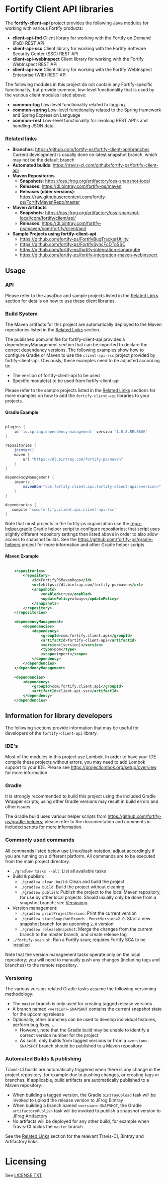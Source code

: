 # Fortify Client API libraries

The **fortify-client-api** project provides the following Java modules for working with various Fortify products:

* **client-api-fod** Client library for working with the Fortify on Demand (FoD) REST API
* **client-api-ssc** Client library for working with the Fortify Software Security Center (SSC) REST API
* **client-api-webinspect** Client library for working with the Fortify WebInspect REST API
* **client-api-wie** Client library for working with the Fortify WebInspect Enterprise (WIE) REST API

The following modules in this project do not contain any Fortify-specific functionality,
but provide common, low-level functionality that is used by the various client modules
listed above:

* **common-log** Low-level functionality related to logging
* **common-spring** Low-level functionality related to the Spring framework and Spring Expression Language
* **common-rest** Low-level functionality for invoking REST API's and handling JSON data.

### Related links

* **Branches**: https://github.com/fortify-ps/fortify-client-api/branches  
  Current development is usually done on latest snapshot branch, which may not be the default branch
* **Automated builds**: https://travis-ci.com/github/fortify-ps/fortify-client-api
* **Maven Repositories**
  * **Snapshots**: https://oss.jfrog.org/artifactory/oss-snapshot-local
  * **Releases**: https://dl.bintray.com/fortify-ps/maven
  * **Releases (older versions)**: https://raw.githubusercontent.com/fortify-ps/FortifyMavenRepo/master
* **Maven Artifacts**
  * **Snapshots**: https://oss.jfrog.org/artifactory/oss-snapshot-local/com/fortify/client/api/
  * **Releases**: https://dl.bintray.com/fortify-ps/maven/com/fortify/client/api/
* **Sample Projects using fortify-client-api**
  * https://github.com/fortify-ps/FortifyBugTrackerUtility
  * https://github.com/fortify-ps/FortifySyncFoDToSSC
  * https://github.com/fortify-ps/fortify-integration-sonarqube
  * https://github.com/fortify-ps/fortify-integration-maven-webinspect 


## Usage

### API
Please refer to the JavaDoc and sample projects listed in the [Related Links](#related-links) section
for details on how to use these client libraries.

### Build System
The Maven artifacts for this project are automatically deployed to
the Maven repositories listed in the [Related Links](#related-links) section.

The published pom.xml file for fortify-client-api provides a dependencyManagement 
section that can be imported to declare the correct dependency versions. The 
following examples show how to configure Gradle or Maven to use the `client-api-ssc` 
project provided by fortify-client-api. Obviously, these examples need to be adjusted 
according to:

* The version of fortify-client-api to be used
* Specific module(s) to be used from fortify-client-api 
 
Please refer to the sample projects listed in the [Related Links](#related-links) sections
for more examples on how to add the `fortify-client-api` libraries to your projects.

#### Gradle Example

```gradle

plugins {
    id 'io.spring.dependency-management' version '1.0.8.RELEASE'
}

repositories {
    jcenter()
    maven {
        url "https://dl.bintray.com/fortify-ps/maven"
    }
}

dependencyManagement {
	imports {
		mavenBom("com.fortify.client.api:fortify-client-api:<version>")
	}
}

dependencies {
   compile 'com.fortify.client.api:client-api-ssc'
}
```

Note that most projects in the fortify-ps organization use the
[repo-helper.gradle](https://github.com/fortify-ps/gradle-helpers/blob/1.0/repo-helper.gradle)
Gradle helper script to configure repositories; that script uses
slightly different repository settings than listed above in order to also 
allow access to snapshot builds. See the https://github.com/fortify-ps/gradle-helpers 
project for more information and other Gradle helper scripts.


#### Maven Example

```xml

	<repositories>
		<repository>
			<id>FortifyPSMavenRepo</id>
			<url>https://dl.bintray.com/fortify-ps/maven</url>
			<snapshots>
				<enabled>true</enabled>
				<updatePolicy>always</updatePolicy>
			</snapshots>
		</repository>
	</repositories>
	
	<dependencyManagement>
		<dependencies>
			<dependency>
				<groupId>com.fortify.client.api</groupId>
				<artifactId>fortify-client-api</artifactId>
				<version>[version]</version>
				<type>pom</type>
				<scope>import</scope>
			</dependency>
		</dependencies>
	</dependencyManagement>
	
	<dependencies>
		<dependency>
			<groupId>com.fortify.client.api</groupId>
			<artifactId>client-api-ssc</artifactId>
		</dependency>
	</dependencies>
```


## Information for library developers

The following sections provide information that may be useful for developers of the 
`fortify-client-api` library.

### IDE's

Most of the modules in this project use Lombok. In order to have your IDE compile these
projects without errors, you may need to add Lombok support to your IDE. Please see
https://projectlombok.org/setup/overview for more information.

### Gradle

It is strongly recommended to build this project using the included Gradle Wrapper
scripts; using other Gradle versions may result in build errors and other issues.

The Gradle build uses various helper scripts from https://github.com/fortify-ps/gradle-helpers;
please refer to the documentation and comments in included scripts for more information. 

### Commonly used commands

All commands listed below use Linux/bash notation; adjust accordingly if you
are running on a different platform. All commands are to be executed from
the main project directory.

* `./gradlew tasks --all`: List all available tasks
* Build & publish:
  * `./gradlew clean build`: Clean and build the project
  * `./gradlew build`: Build the project without cleaning
  * `./gradlew publish`: Publish the project to the local Maven repository, for use by other local projects. Should usually only be done from a snapshot branch; see [Versioning](#versioning).
* Version management:
  * `./gradlew printProjectVersion`: Print the current version
  * `./gradlew startSnapshotBranch -PnextVersion=2.0`: Start a new snapshot branch for an upcoming `2.0` version
  * `./gradlew releaseSnapshot`: Merge the changes from the current branch to the master branch, and create release tag
* `./fortify-scan.sh`: Run a Fortify scan; requires Fortify SCA to be installed

Note that the version management tasks operate only on the local repository; you will need to manually
push any changes (including tags and branches) to the remote repository.

### Versioning

The various version-related Gradle tasks assume the following versioning methodology:

* The `master` branch is only used for creating tagged release versions
* A branch named `<version>-SNAPSHOT` contains the current snapshot state for the upcoming release
* Optionally, other branches can be used to develop individual features, perform bug fixes, ...
  * However, note that the Gradle build may be unable to identify a correct version number for the project
  * As such, only builds from tagged versions or from a `<version>-SNAPSHOT` branch should be published to a Maven repository

### Automated Builds & publishing

Travis-CI builds are automatically triggered when there is any change in the project repository,
for example due to pushing changes, or creating tags or branches. If applicable, build artifacts 
are automatically published to a Maven repository:

* When building a tagged version, the Gradle `bintrayUpload` task will be invoked to upload the release version to JFrog Bintray
* When building a branch named `<version>-SNAPSHOT`, the Gradle `artifactoryPublish` task will be invoked to publish a snapshot version to JFrog Artifactory
* No artifacts will be deployed for any other build, for example when Travis-CI builds the `master` branch

See the [Related Links](#related-links) section for the relevant Travis-CI, Bintray and Artifactory links.


# Licensing
See [LICENSE.TXT](LICENSE.TXT)

